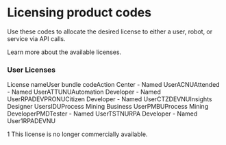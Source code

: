 ﻿# Licensing product codes

Use these codes to allocate the desired license to either a user, robot, or service via API calls.

Learn more about the available licenses.

### User Licenses

License nameUser bundle codeAction Center - Named UserACNUAttended - Named UserATTUNUAutomation Developer - Named UserRPADEVPRONUCitizen Developer - Named UserCTZDEVNUInsights Designer UsersIDUProcess Mining Business UserPMBUProcess Mining DeveloperPMDTester - Named UserTSTNURPA Developer - Named User1RPADEVNU

1 This license is no longer commercially available.

